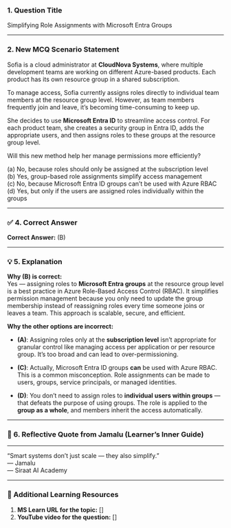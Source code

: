 ### 1. **Question Title**  
Simplifying Role Assignments with Microsoft Entra Groups

---

### 2. **New MCQ Scenario Statement**  
Sofia is a cloud administrator at **CloudNova Systems**, where multiple development teams are working on different Azure-based products. Each product has its own resource group in a shared subscription. 

To manage access, Sofia currently assigns roles directly to individual team members at the resource group level. However, as team members frequently join and leave, it’s becoming time-consuming to keep up.

She decides to use **Microsoft Entra ID** to streamline access control. For each product team, she creates a security group in Entra ID, adds the appropriate users, and then assigns roles to these groups at the resource group level.

Will this new method help her manage permissions more efficiently?

(a) No, because roles should only be assigned at the subscription level  
(b) Yes, group-based role assignments simplify access management  
(c) No, because Microsoft Entra ID groups can’t be used with Azure RBAC  
(d) Yes, but only if the users are assigned roles individually within the groups  

---

### ✅ 4. **Correct Answer**  
**Correct Answer:** (B)

---

### 💡 5. **Explanation**  
**Why (B) is correct:**  
Yes — assigning roles to **Microsoft Entra groups** at the resource group level is a best practice in Azure Role-Based Access Control (RBAC). It simplifies permission management because you only need to update the group membership instead of reassigning roles every time someone joins or leaves a team. This approach is scalable, secure, and efficient.

**Why the other options are incorrect:**  

- **(A)**: Assigning roles only at the **subscription level** isn’t appropriate for granular control like managing access per application or per resource group. It’s too broad and can lead to over-permissioning.

- **(C)**: Actually, Microsoft Entra ID groups **can** be used with Azure RBAC. This is a common misconception. Role assignments can be made to users, groups, service principals, or managed identities.

- **(D)**: You don’t need to assign roles to **individual users within groups** — that defeats the purpose of using groups. The role is applied to the **group as a whole**, and members inherit the access automatically.

---

### 💬 6. **Reflective Quote from Jamalu (Learner’s Inner Guide)**  
________________________________________  
“Smart systems don’t just scale — they also simplify.”  
— Jamalu  
— Siraat AI Academy  
________________________________________


### 🔗 Additional Learning Resources  
1. **MS Learn URL for the topic:** []  
2. **YouTube video for the question:** []

